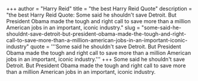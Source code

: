 +++
author = "Harry Reid"
title = "the best Harry Reid Quote"
description = "the best Harry Reid Quote: Some said he shouldn't save Detroit. But President Obama made the tough and right call to save more than a million American jobs in an important, iconic industry."
slug = "some-said-he-shouldnt-save-detroit-but-president-obama-made-the-tough-and-right-call-to-save-more-than-a-million-american-jobs-in-an-important-iconic-industry"
quote = '''Some said he shouldn't save Detroit. But President Obama made the tough and right call to save more than a million American jobs in an important, iconic industry.'''
+++
Some said he shouldn't save Detroit. But President Obama made the tough and right call to save more than a million American jobs in an important, iconic industry.
